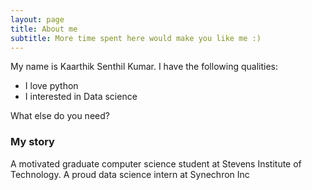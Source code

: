 ```yaml
---
layout: page
title: About me
subtitle: More time spent here would make you like me :)
---
```


My name is Kaarthik Senthil Kumar. I have the following qualities:

- I love python
- I interested in Data science

What else do you need?

### My story

A motivated graduate computer science student at Stevens Institute of Technology. A proud data science intern at Synechron Inc
